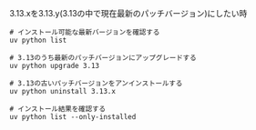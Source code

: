 3.13.xを3.13.y(3.13の中で現在最新のパッチバージョン)にしたい時

```shell
# インストール可能な最新バージョンを確認する
uv python list

# 3.13のうち最新のパッチバージョンにアップグレードする
uv python upgrade 3.13

# 3.13の古いパッチバージョンをアンインストールする
uv python uninstall 3.13.x

# インストール結果を確認する
uv python list --only-installed
```
